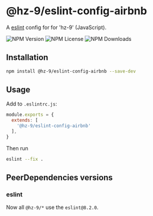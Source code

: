 # @hz-9/eslint-config-airbnb

A [eslint] config for for 'hz-9' (JavaScript).

![NPM Version][npm-version-url] ![NPM License][npm-license-url] ![NPM Downloads][npm-downloads-url]

[eslint]: https://eslint.org/
[npm-version-url]: https://img.shields.io/npm/v/@hz-9/eslint-config-airbnb
[npm-license-url]: https://img.shields.io/npm/l/@hz-9/eslint-config-airbnb
[npm-downloads-url]: https://img.shields.io/npm/d18m/@hz-9/eslint-config-airbnb

## Installation

``` bash
npm install @hz-9/eslint-config-airbnb --save-dev
```

## Usage

Add to `.eslintrc.js`:

``` js
module.exports = {
  extends: [
    '@hz-9/eslint-config-airbnb'
  ],
}
```

Then run

``` bash
eslint --fix .
```

## PeerDependencies versions

### eslint

Now all `@hz-9/*` use the `eslint@8.2.0`.
